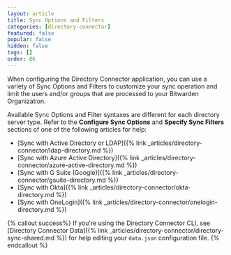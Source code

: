 ```yaml
---
layout: article
title: Sync Options and Filters
categories: [directory-connector]
featured: false
popular: false
hidden: false
tags: []
order: 06
---
```


When configuring the Directory Connector application, you can use a variety of Sync Options and Filters to customize your sync operation and limit the users and/or groups that are processed to your Bitwarden Organization.

Available Sync Options and Filter syntaxes are different for each directory server type. Refer to the **Configure Sync Options** and **Specify Sync Filters** sections of one of the following articles for help:

- [Sync with Active Directory or LDAP]({% link _articles/directory-connector/ldap-directory.md %})
- [Sync with Azure Active Directory]({% link _articles/directory-connector/azure-active-directory.md %})
- [Sync with G Suite (Google)]({% link _articles/directory-connector/gsuite-directory.md %})
- [Sync with Okta]({% link _articles/directory-connector/okta-directory.md %})
- [Sync with OneLogin]({% link _articles/directory-connector/onelogin-directory.md %})

{% callout success%}
If you're using the Directory Connector CLI, see [Directory Connector Data]({% link _articles/directory-connector/directory-sync-shared.md %}) for help editing your `data.json` configuration file.
{% endcallout %}
